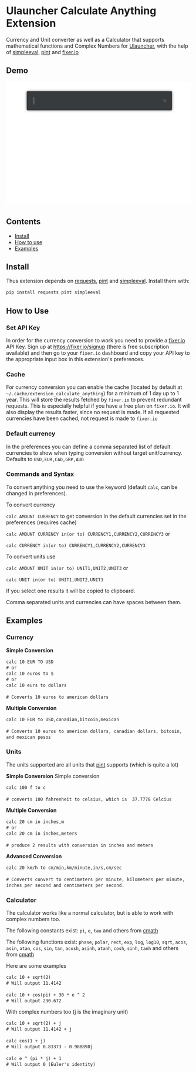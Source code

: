 # Ulauncher Calculate Anything Extension

Currency and Unit converter as well as a Calculator that supports mathematical functions and Complex Numbers for [Ulauncher](https://ulauncher.io/), with the help of [simpleeval](https://github.com/danthedeckie/simpleeval), [pint](https://github.com/hgrecco/pint) and [fixer.io](https://fixer.io)

## Demo

![](images/demo.gif)

## Contents

 - [Install](#install)
 - [How to use](#how-to-use)
 - [Examples](#examples)


## Install

Thus extension depends on [requests](https://github.com/psf/), [pint](https://github.com/hgrecco/pint) and [simpleeval](https://github.com/danthedeckie/simpleeval). Install them with:
```bash
pip install requests pint simpleeval
```

## How to Use

### Set API Key

In order for the currency conversion to work you need to provide a [fixer.io](https://fixer.io/) API Key. Sign up at https://fixer.io/signup (there is free subscription available) and then go to your `fixer.io` dashboard and copy your API key to the appropriate input box in this extension's preferences.

### Cache

For currency conversion you can enable the cache (located by default at `~/.cache/extension_calculate_anything`) for a minimum of 1 day up to 1 year. This will store the results fetched by `fixer.io` to prevent redundant requests. This is especially helpful if you have a free plan on `fixer.io`. It will also display the results faster, since no request is made. If all requested currencies have been cached, not request is made to `fixer.io`

### Default currency

In the preferences you can define a comma separated list of default currencies to show when typing conversion without target unit/currency.
Defaults to `USD,EUR,CAD,GBP,AUD`

### Commands and Syntax

To convert anything you need to use the keyword (default `calc`, can be changed in preferences).

To convert currency

`calc AMOUNT CURRENCY` to get conversion in the default currencies set in the preferences (requires cache)

`calc AMOUNT CURRENCY in(or to) CURRENCY1,CURRENCY2,CURRENCY3` or

`calc CURRENCY in(or to) CURRENCY1,CURRENCY2,CURRENCY3`

To convert units use

`calc AMOUNT UNIT in(or to) UNIT1,UNIT2,UNIT3` or

`calc UNIT in(or to) UNIT1,UNIT2,UNIT3`

If you select one results it will be copied to clipboard.

Comma separated units and currencies can have spaces between them.

## Examples

### Currency
**Simple Conversion**
```
calc 10 EUR TO USD
# or
calc 10 euros to $
# or
calc 10 eurs to dollars

# Converts 10 euros to american dollars
```

**Multiple Conversion**
```
calc 10 EUR to USD,canadian,bitcoin,mexican

# Converts 10 euros to american dollars, canadian dollars, bitcoin, and mexican pesos
```

### Units

The units supported are all units that [pint](https://github.com/hgrecco/pint) supports (which is quite a lot)

**Simple Conversion**
Simple conversion
```
calc 100 f to c

# converts 100 fahrenheit to celsius, which is  37.7778 Celcius
```

**Multiple Conversion**
```
calc 20 cm in inches,m
# or
calc 20 cm in inches,meters

# produce 2 results with conversion in inches and meters
```

**Advanced Conversion**
```
calc 20 km/h to cm/min,km/minute,in/s,cm/sec

# Converts convert to centimeters per minute, kilometers per minute, inches per second and centimeters per second.
```

### Calculator
The calculator works like a normal calculator, but is able to work with complex numbers too.

The following constants exist: `pi`, `e`, `tau` and others from [cmath](https://docs.python.org/3/library/cmath.html)

The following functions exist: `phase`, `polar`, `rect`, `exp`, `log`, `log10`, `sqrt`, `acos`, `asin`, `atan`, `cos`, `sin`, `tan`, `acosh`, `asinh`, `atanh`, `cosh`, `sinh`, `tanh` and others from [cmath](https://docs.python.org/3/library/cmath.html)

Here are some examples
```
calc 10 + sqrt(2)
# Will output 11.4142

calc 10 + cos(pi) + 30 * e ^ 2
# Will output 230.672
```

With complex numbers too (j is the imaginary unit)
```
calc 10 + sqrt(2) + j
# Will output 11.4142 + j

calc cos(1 + j)
# Will output 0.83373 - 0.988898j

calc e ^ (pi * j) + 1
# Will output 0 (Euler's identity)
```